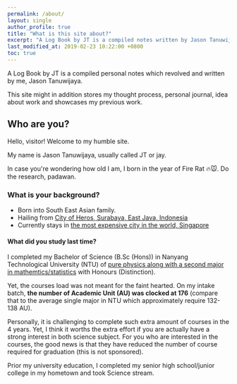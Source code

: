 ```yaml
---
permalink: /about/
layout: single
author_profile: true
title: "What is this site about?"
excerpt: "A Log Book by JT is a compiled notes written by Jason Tanuwijaya."
last_modified_at: 2019-02-23 10:22:00 +0800
toc: true
---
```


A Log Book by JT is a compiled personal notes which revolved and written by me, Jason Tanuwijaya.

This site might in addition stores my thought process, personal journal, idea about work and showcases my previous work.

## Who are you?
Hello, visitor! Welcome to my humble site.

My name is Jason Tanuwijaya, usually called JT or jay.


In case you're wondering how old I am, I born in the year of Fire Rat :fire::mouse:. Do the research, padawan.

### What is your background?
- Born into South East Asian family.
- Hailing from [City of Heros, Surabaya, East Java, Indonesia](https://en.wikipedia.org/wiki/Surabaya)
- Currently stays in [the most expensive city in the world, Singapore](https://www.forbes.com/sites/jwebb/2017/11/30/singapore-is-still-the-most-expensive-city-in-the-world/#79ab6e48c5e9)

#### What did you study last time?
I completed my Bachelor of Science (B.Sc (Hons)) in Nanyang Technological University (NTU) of [pure physics along with a second major in mathemtics/statistics](http://spms.ntu.edu.sg/PhysicsandAppliedPhysics/Undergraduates/Pages/Curriculum/Undergrad2ndMajorAY13_14.aspx) with Honours (Distinction).

<!-- My subject interest during my undergraduate year is  -->

Yet, the courses load was not meant for the faint hearted. On my intake batch, **the number of Academic Unit (AU) was clocked at 176** (compare that to the average single major in NTU which approximately require 132-138 AU).

Personally, it is challenging to complete such extra amount of courses in the 4 years. Yet, I think it worths the extra effort if you are actually have a strong interest in both science subject. For you who are interested in the courses, the good news is that they have reduced the number of course required for graduation (this is not sponsored).

Prior my university education, I completed my senior high school/junior college in my hometown and took Science stream.


<!-- 
Minimal Mistakes is a flexible two-column Jekyll theme. Perfect for hosting your personal site, blog, or portfolio on GitHub or self-hosting on your own server. As the name implies --- styling is purposely minimalistic to be enhanced and customized by you :smile:.

{% include gallery id="layouts_gallery" caption="Examples of included layouts `splash`, `single`, and `archive`." %}

[Install the Theme]({{ "/docs/quick-start-guide/" | relative_url }}){: .btn .btn--success .btn--large}

## Notable Features

- Bundled as a "theme gem" for easier install/upgrading.
- Compatible with GitHub Pages.
- Support for Jekyll's built-in Sass/SCSS preprocessor.
- Nine different skins (color variations).
- Several responsive layout options (single, archive index, search, splash, and paginated home page).
- Optimized for search engines with support for [Twitter Cards](https://dev.twitter.com/cards/overview) and [Open Graph](http://ogp.me/) data
- Optional [header images](https://mmistakes.github.io/minimal-mistakes/docs/layouts/#headers), [custom sidebars](https://mmistakes.github.io/minimal-mistakes/docs/layouts/#sidebars), [table of contents](https://mmistakes.github.io/minimal-mistakes/docs/helpers/#table-of-contents), [galleries](https://mmistakes.github.io/minimal-mistakes/docs/helpers/#gallery), related posts, [breadcrumb links](https://mmistakes.github.io/minimal-mistakes/docs/configuration/#breadcrumb-navigation-beta), [navigation lists](https://mmistakes.github.io/minimal-mistakes/docs/helpers/#navigation-list), and more.
- Commenting support (powered by [Disqus](https://disqus.com/), [Facebook](https://developers.facebook.com/docs/plugins/comments), Google+, [Discourse](https://www.discourse.org/), static-based via [Staticman v1 and v2](https://staticman.net/), and custom).
- [Google Analytics](https://www.google.com/analytics/) support.
- UI localized text in English (default), Brazilian Portuguese (Português brasileiro), Chinese, Danish, Dutch, French (Français), German (Deutsch), Greek, Hungarian, Indonesian, Italian (Italiano), Japanese, Korean, Nepali (Nepalese), Polish, Russian, Slovak, Spanish (Español), Swedish, Turkish (Türkçe), and Vietnamese.

## Demo Pages

| Name                                        | Description                                           |
| ------------------------------------------- | ----------------------------------------------------- |
| [Post with Header Image][header-image-post] | A post with a large header image. |
| [HTML Tags and Formatting Post][html-tags-post] | A variety of common markup showing how the theme styles them. |
| [Syntax Highlighting Post][syntax-post] | Post displaying highlighted code. |
| [Post with a Gallery][gallery-post] | A post showing several images wrapped in `<figure>` elements. |
| [Sample Collection Page][sample-collection] | Single page from a collection. |
| [Categories Archive][categories-archive] | Posts grouped by category. |
| [Tags Archive][tags-archive] | Posts grouped by tag. |

For even more demo pages check the [posts archive][year-archive].

[sample-collection]: {{ "/recipes/chocolate-chip-cookies/" | relative_url }}
[categories-archive]: {{ "/categories/" | relative_url }}
[tags-archive]: {{ "/tags/" | relative_url }}
[year-archive]: {{ "/year-archive/" | relative_url }}

---

## Credits

### Icons + Demo Images:

- [The Noun Project](https://thenounproject.com) -- Garrett Knoll, Arthur Shlain, and [tracy tam](https://thenounproject.com/tracytam)
- [Font Awesome](http://fontawesome.io/)
- [Unsplash](https://unsplash.com/)

### Other:

- [Jekyll](https://jekyllrb.com/)
- [jQuery](https://jquery.com/)
- [Susy](http://susy.oddbird.net/)
- [Breakpoint](http://breakpoint-sass.com/)
- [Magnific Popup](http://dimsemenov.com/plugins/magnific-popup/)
- [FitVids.JS](http://fitvidsjs.com/)
- Greedy Navigation - [lukejacksonn](https://codepen.io/lukejacksonn/pen/PwmwWV)
- [jQuery Smooth Scroll](https://github.com/kswedberg/jquery-smooth-scroll)
- [Lunr](http://lunrjs.com)

---
 -->